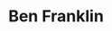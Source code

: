 ---
pid: pt425
title: Ben Franklin
location_transcription: The rose garden
coordinates: "[-75.14883802388, 39.946738953064]"
zipcode: '19106'
gen_neighborhood: Center City
neighborhood: Society Hill,Old City
outside_phl: 
age: '10'
age_range: 6-13
instagram: 
image_file_name: pt_425.jpg
proposal_transcription: Benjamin Franklin [statue]
topic: Person,History
topic_summary: 0, 0, 0
type: Sculpture Statue
keywords_other: ben franklin, rose garden
credit: Cobrin Stanish
image_labels: 
twitter: 
facebook: 
permalink: "/monuments/pt425/"
layout: item-page
---